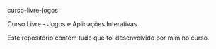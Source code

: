 curso-livre-jogos

Curso Livre - Jogos e Aplicações Interativas 

Este repositório contém tudo que foi desenvolvido por mim no curso. 